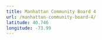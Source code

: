 ```yaml
---
title: Manhattan Community Board 4
url: /manhattan-community-board-4/
latitude: 40.746
longitude: -73.99
---
```

